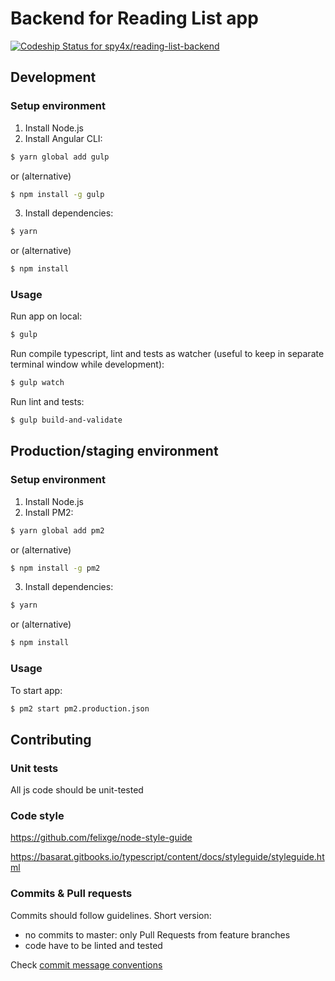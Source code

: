 # Backend for Reading List app

[ ![Codeship Status for spy4x/reading-list-backend](https://app.codeship.com/projects/b220ef30-893e-0134-ab3e-424976f5906b/status?branch=master)](https://app.codeship.com/projects/184162)

## Development

### Setup environment
1. Install Node.js 
2. Install Angular CLI:
```bash
$ yarn global add gulp
```

or (alternative)
 
```bash
$ npm install -g gulp
```

3. Install dependencies:
```bash
$ yarn
```

or (alternative)
 
```bash
$ npm install
```

### Usage

Run app on local: 
```bash
$ gulp
```

Run compile typescript, lint and tests as watcher (useful to keep in separate 
terminal window while development): 
```bash
$ gulp watch
```

Run lint and tests: 
```bash
$ gulp build-and-validate
```


## Production/staging environment

### Setup environment

1. Install Node.js 
2. Install PM2:
```bash
$ yarn global add pm2
```

or (alternative)
 
```bash
$ npm install -g pm2
```

3. Install dependencies:
```bash
$ yarn
```

or (alternative)
 
```bash
$ npm install
```

### Usage

To start app:

```bash
$ pm2 start pm2.production.json
```


## Contributing

### Unit tests

All js code should be unit-tested


### Code style

https://github.com/felixge/node-style-guide

https://basarat.gitbooks.io/typescript/content/docs/styleguide/styleguide.html


### Commits & Pull requests

Commits should follow guidelines. Short version:

* no commits to master: only Pull Requests from feature branches
* code have to be linted and tested

Check [commit message conventions](https://docs.google.com/document/d/1QrDFcIiPjSLDn3EL15IJygNPiHORgU1_OOAqWjiDU5Y/edit#)
